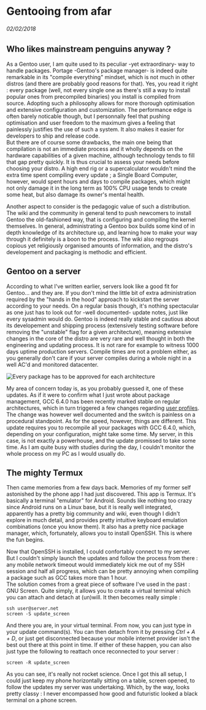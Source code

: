 # Gentooing from afar
###### 02/02/2018


## Who likes mainstream penguins anyway ?

As a Gentoo user, I am quite used to its peculiar -yet extraordinary- way to handle packages. 
Portage -Gentoo's package manager- is indeed quite remarkable in its "compile everything" mindset, which is not much in other distros (and there are probably good reasons for that).
Yes, you read it right : every package (well, not every single one as there's still a way to install popular ones from precompiled binaries) you install is compiled from source.
Adopting such a philosophy allows for more thorough optimisation and extensive configuration and customization. 
The performance edge is often barely noticable though, but I personnally feel that pushing optimisation and user freedom to the maximum gives a feeling that painlessly justifies the use of such a system. It also makes it easier for developers to ship and release code.  
But there are of course some drawbacks, the main one being that compilation is not an immediate process and it wholly depends on the hardware capabilities of a given machine, although technology tends to fill that gap pretty quickly. 
It is thus crucial to assess your needs before choosing your distro. A high end rig or a supercalculator wouldn't mind the extra time spent compiling every update ; a Single Board Computer, however, would spent hours and days to compile packages, which might not only damage it in the long term as 100% CPU usage tends to create some heat, but also damage its owner's mental health. 

Another aspect to consider is the pedagogic value of such a distribution. The wiki and the community in general tend to push newcomers to install Gentoo the old-fashioned way, that is configuring and compiling the kernel themselves.
In general, administrating a Gentoo box builds some kind of in depth knowledge of its architecture up, and learning how to make your way through it definitely is a boon to the process.
The wiki also regroups copious yet religiously organised amounts of information, and the distro's developement and packaging is methodic and efficient. 

## Gentoo on a server

According to what I've written earlier, servers look like a good fit for Gentoo... and they are. If you don't mind the little bit of extra administration required by the "hands in the hood" approach to kickstart the server according to your needs. 
On a regular basis though, it's nothing spectacular as one just has to look out for -well documented- update notes, just like every sysadmin would do.
Gentoo is indeed really stable and cautious about its developement and shipping process (extensively testing software before removing the "unstable" flag for a given architecture), meaning extensive changes in the core of the distro are very rare and well thought in both the engineering and updating process.
It is not rare for example to witness 1000 days uptime production servers.
Compile times are not a problem either, as you generally don't care if your server compiles during a whole night in a well AC'd and monitored datacenter. 

![Every package has to be approved for each architecture](https://epistam.github.io/IT/img/misc.gentooing_from_afar.PNG)

My area of concern today is, as you probably guessed it, one of these updates. As if it were to confirm what I just wrote about package management, GCC 6.4.0 has been recently marked stable on regular architectures, which in turn triggered a few changes regarding [user profiles](https://wiki.gentoo.org/wiki/Profile_(Portage)).
The change was however well documented and the switch is painless on a procedural standpoint. As for the speed, however, things are different. This update requires you to recompile all your packages with GCC 6.4.0, which, depending on your configuration, might take some time. 
My server, in this case, is not exactly a powerhouse, and the update promissed to take some time. As I am quite busy with studies during the day, I couldn't monitor the whole process on my PC as I would usually do. 

## The mighty Termux

Then came memories from a few days back. Memories of my former self astonished by the phone app I had just discovered. 
This app is Termux. It's basically a terminal "emulator" for Android. Sounds like nothing too crazy since Android runs on a Linux base, but it is really well integrated, apparently has a pretty big community and wiki, even though I didn't explore in much detail, and provides pretty intuitive keyboard emulation combinations (once you know them).
It also has a pretty nice package manager, which, fortunately, allows you to install OpenSSH. This is where the fun begins. 

Now that OpenSSH is installed, I could confortably connect to my server. But I couldn't simply launch the updates and follow the process from there : any mobile network timeout would immediately kick me out of my SSH session and half all progress, which can be pretty annoying when compiling a package such as GCC takes more than 1 hour.  
The solution comes from a great piece of software I've used in the past : GNU Screen. Quite simply, it allows you to create a virtual terminal which you can attach and detach at (un)will.
It then becomes really simple : 

	ssh user@server.net
	screen -S update_screen

And there you are, in your virtual terminal. From now, you can just type in your update command(s). You can then detach from it by pressing *Ctrl + A + D*, or just get disconnected because your mobile internet provider isn't the best out there at this point in time. If either of these happen, you can also just type the following to reattach once reconnected to your server : 

	screen -R update_screen

As you can see, it's really not rocket science.
Once I got this all setup, I could just keep my phone horizontally sitting on a table, screen opened, to follow the updates my server was undertaking.
Which, by the way, looks pretty classy : I never encompassed how good and futuristic looked a black terminal on a phone screen. 



	



